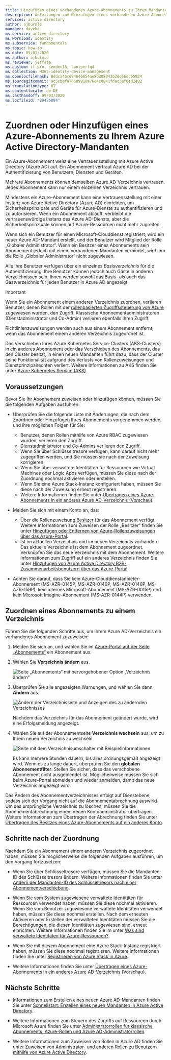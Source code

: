 ```yaml
---
title: Hinzufügen eines vorhandenen Azure-Abonnements zu Ihrem Mandanten – Azure AD
description: Anleitungen zum Hinzufügen eines vorhandenen Azure-Abonnements zu Ihrem Azure Active Directory-Mandanten.
services: active-directory
author: ajburnle
manager: daveba
ms.service: active-directory
ms.workload: identity
ms.subservice: fundamentals
ms.topic: how-to
ms.date: 09/01/2020
ms.author: ajburnle
ms.reviewer: jeffsta
ms.custom: it-pro, seodec18, contperfq4
ms.collection: M365-identity-device-management
ms.openlocfilehash: 8ddca4bc684646854ae8d308043b3de56ec65924
ms.sourcegitcommit: ac5cbef0706d9910a76e4c0841fdac3ef8ed2e82
ms.translationtype: HT
ms.contentlocale: de-DE
ms.lasthandoff: 09/03/2020
ms.locfileid: "89426094"
---
```

# <a name="associate-or-add-an-azure-subscription-to-your-azure-active-directory-tenant"></a>Zuordnen oder Hinzufügen eines Azure-Abonnements zu Ihrem Azure Active Directory-Mandanten

Ein Azure-Abonnement weist eine Vertrauensstellung mit Azure Active Directory (Azure AD) auf. Ein Abonnement vertraut Azure AD bei der Authentifizierung von Benutzern, Diensten und Geräten.

Mehrere Abonnements können demselben Azure AD-Verzeichnis vertrauen. Jedes Abonnement kann nur einem einzelnen Verzeichnis vertrauen.

Mindestens ein Azure-Abonnement kann eine Vertrauensstellung mit einer Instanz von Azure Active Directory (Azure AD) einrichten, um Sicherheitsprinzipale und Geräte für Azure-Dienste zu authentifizieren und zu autorisieren.  Wenn ein Abonnement abläuft, verbleibt die vertrauenswürdige Instanz des Azure AD-Diensts, aber die Sicherheitsprinzipale können auf Azure-Ressourcen nicht mehr zugreifen.

Wenn sich ein Benutzer für einen Microsoft-Clouddienst registriert, wird ein neuer Azure AD-Mandant erstellt, und der Benutzer wird Mitglied der Rolle „Globaler Administrator“. Wenn ein Besitzer eines Abonnements sein Abonnement jedoch mit einem vorhandenen Mandanten verbindet, wird ihm die Rolle „Globaler Administrator“ nicht zugewiesen.

Alle Ihre Benutzer verfügen über ein einzelnes *Basisverzeichnis* für die Authentifizierung. Ihre Benutzer können jedoch auch Gäste in anderen Verzeichnissen sein. Ihnen werden sowohl das Basis- als auch das Gastverzeichnis für jeden Benutzer in Azure AD angezeigt.

> [!Important]
> Wenn Sie ein Abonnement einem anderen Verzeichnis zuordnen, verlieren Benutzer, denen Rollen mit der [rollenbasierten Zugriffssteuerung von Azure](../../role-based-access-control/role-assignments-portal.md) zugewiesen wurden, den Zugriff. Klassische Abonnementadministratoren (Dienstadministrator und Co-Admin) verlieren ebenfalls ihren Zugriff.
>
> Richtlinienzuweisungen werden auch aus einem Abonnement entfernt, wenn das Abonnement einem anderen Verzeichnis zugeordnet ist.
>
> Das Verschieben Ihres Azure Kubernetes Service-Clusters (AKS-Clusters) in ein anderes Abonnement oder das Verschieben des Abonnements, das den Cluster besitzt, in einen neuen Mandanten führt dazu, dass der Cluster seine Funktionalität aufgrund des Verlusts von Rollenzuweisungen und Dienstprinzipalrechten verliert. Weitere Informationen zu AKS finden Sie unter [Azure Kubernetes Service (AKS)](../../aks/index.yml).

## <a name="before-you-begin"></a>Voraussetzungen

Bevor Sie Ihr Abonnement zuweisen oder hinzufügen können, müssen Sie die folgenden Aufgaben ausführen:

- Überprüfen Sie die folgende Liste mit Änderungen, die nach dem Zuordnen oder Hinzufügen Ihres Abonnements vorgenommen werden, und ihre möglichen Folgen für Sie:

  - Benutzer, denen Rollen mithilfe von Azure RBAC zugewiesen wurden, verlieren den Zugriff.
  - Dienstadministrator und Co-Admins verlieren den Zugriff.
  - Wenn Sie über Schlüsseltresore verfügen, kann darauf nicht mehr zugegriffen werden, und Sie müssen sie nach der Zuweisung korrigieren.
  - Wenn Sie über verwaltete Identitäten für Ressourcen wie Virtual Machines oder Logic Apps verfügen, müssen Sie diese nach der Zuordnung nochmal aktivieren oder erstellen.
  - Wenn Sie eine Azure Stack-Instanz konfiguriert haben, müssen Sie diese nach der Zuweisung erneut registrieren.
  - Weitere Informationen finden Sie unter [Übertragen eines Azure-Abonnements in ein anderes Azure AD-Verzeichnis (Vorschau)](../../role-based-access-control/transfer-subscription.md).

- Melden Sie sich mit einem Konto an, das:

  - Über die Rollenzuweisung [Besitzer](../../role-based-access-control/built-in-roles.md#owner) für das Abonnement verfügt. Weitere Informationen zum Zuweisen der Rolle „Besitzer“ finden Sie unter [Hinzufügen oder Entfernen von Azure-Rollenzuweisungen über das Azure-Portal](../../role-based-access-control/role-assignments-portal.md).
  - Ist im aktuellen Verzeichnis und im neuen Verzeichnis vorhanden. Das aktuelle Verzeichnis ist dem Abonnement zugeordnet. Verknüpfen Sie das neue Verzeichnis mit dem Abonnement. Weitere Informationen zum Zugriff auf ein anderes Verzeichnis finden Sie unter [Hinzufügen von Azure Active Directory B2B-Zusammenarbeitsbenutzern über das Azure-Portal](../external-identities/add-users-administrator.md).

- Achten Sie darauf, dass Sie kein Azure-Clouddienstanbieter-Abonnement (MS-AZR-0145P, MS-AZR-0146P, MS-AZR-0146P, MS-AZR-159P), kein internes Microsoft-Abonnement (MS-AZR-0015P) und kein Microsoft Imagine-Abonnement (MS-AZR-0144P) verwenden.

## <a name="associate-a-subscription-to-a-directory"></a>Zuordnen eines Abonnements zu einem Verzeichnis<a name="to-associate-an-existing-subscription-to-your-azure-ad-directory"></a>

Führen Sie die folgenden Schritte aus, um Ihrem Azure AD-Verzeichnis ein vorhandenes Abonnement zuzuweisen:

1. Melden Sie sich an, und wählen Sie im [Azure-Portal auf der Seite „Abonnements“](https://portal.azure.com/#blade/Microsoft_Azure_Billing/SubscriptionsBlade) ein Abonnement aus.

1. Wählen Sie **Verzeichnis ändern** aus.

   ![Seite „Abonnements“ mit hervorgehobener Option „Verzeichnis ändern“](media/active-directory-how-subscriptions-associated-directory/change-directory-in-azure-subscriptions.png)

1. Überprüfen Sie alle angezeigten Warnungen, und wählen Sie dann **Ändern** aus.

   ![Ändern der Verzeichnisseite und Anzeigen des zu ändernden Verzeichnisses](media/active-directory-how-subscriptions-associated-directory/edit-directory-ui.png)

   Nachdem das Verzeichnis für das Abonnement geändert wurde, wird eine Erfolgsmeldung angezeigt.

1. Wählen Sie auf der Abonnementseite **Verzeichnis wechseln** aus, um zu Ihrem neuen Verzeichnis zu wechseln.

   ![Seite mit dem Verzeichnisumschalter mit Beispielinformationen](media/active-directory-how-subscriptions-associated-directory/directory-switcher.png)

   Es kann mehrere Stunden dauern, bis alles ordnungsgemäß angezeigt wird. Wenn es zu lange dauert, überprüfen Sie den **globalen Abonnementfilter**. Stellen Sie sicher, dass das verschobene Abonnement nicht ausgeblendet ist. Möglicherweise müssen Sie sich beim Azure-Portal abmelden und wieder anmelden, damit das neue Verzeichnis angezeigt wird.

Das Ändern des Abonnementverzeichnisses erfolgt auf Dienstebene, sodass sich der Vorgang nicht auf die Abonnementabrechnung auswirkt. Um das ursprüngliche Verzeichnis zu löschen, müssen Sie die Abonnementabrechnung einem neuen Kontoadministrator übertragen. Weitere Informationen zum Übertragen der Abrechnung finden Sie unter [Übertragen des Besitzes eines Azure-Abonnements auf ein anderes Konto](../../cost-management-billing/manage/billing-subscription-transfer.md).

## <a name="post-association-steps"></a>Schritte nach der Zuordnung

Nachdem Sie ein Abonnement einem anderen Verzeichnis zugeordnet haben, müssen Sie möglicherweise die folgenden Aufgaben ausführen, um den Vorgang fortzusetzen:

- Wenn Sie über Schlüsseltresore verfügen, müssen Sie die Mandanten-ID des Schlüsseltresors ändern. Weitere Informationen finden Sie unter [Ändern der Mandanten-ID des Schlüsseltresors nach einer Abonnementverschiebung](../../key-vault/general/move-subscription.md).

- Wenn Sie vom System zugewiesene verwaltete Identitäten für Ressourcen verwendet haben, müssen Sie diese nochmal aktivieren. Wenn Sie vom Benutzer zugewiesene verwaltete Identitäten verwendet haben, müssen Sie diese nochmal erstellen. Nach dem erneuten Aktivieren oder Erstellen der verwalteten Identitäten müssen Sie die Berechtigungen, die diesen Identitäten zugewiesen sind, erneut einrichten. Weitere Informationen finden Sie im unter [Was sind verwaltete Identitäten für Azure-Ressourcen?](../managed-identities-azure-resources/overview.md).

- Wenn Sie mit diesem Abonnement eine Azure Stack-Instanz registriert haben, müssen Sie diese nochmal registrieren. Weitere Informationen finden Sie unter [Registrieren von Azure Stack in Azure](/azure-stack/operator/azure-stack-registration).

- Weitere Informationen finden Sie unter [Übertragen eines Azure-Abonnements in ein anderes Azure AD-Verzeichnis (Vorschau)](../../role-based-access-control/transfer-subscription.md).

## <a name="next-steps"></a>Nächste Schritte

- Informationen zum Erstellen eines neuen Azure AD-Mandanten finden Sie unter [Schnellstart: Erstellen eines neuen Mandanten in Azure Active Directory](active-directory-access-create-new-tenant.md).

- Weitere Informationen zum Steuern des Zugriffs auf Ressourcen durch Microsoft Azure finden Sie unter [Administratorrollen für klassische Abonnements, Azure-Rollen und Azure AD-Administratorrollen](../../role-based-access-control/rbac-and-directory-admin-roles.md).

- Weitere Informationen zum Zuweisen von Rollen in Azure AD finden Sie unter [Zuweisen von Administrator- und anderen Rollen zu Benutzern mithilfe von Azure Active Directory](active-directory-users-assign-role-azure-portal.md).
